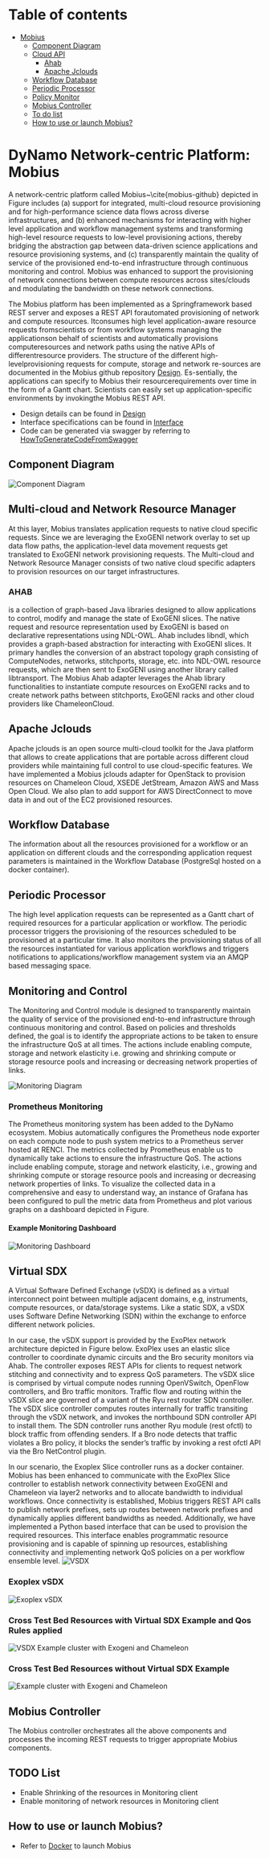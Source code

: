 # Table of contents

- [Mobius](#Mobius)
  - [Component Diagram](#component)
  - [Cloud API](#api)
    - [Ahab](#ahab)
    - [Apache Jclouds](#jclouds)
  - [Workflow Database](#db)
  - [Periodic Processor](#pp)
  - [Policy Monitor](#pm)
  - [Mobius Controller](#mc)
  - [To do list](#todo)
  - [How to use or launch Mobius?](#docker)
# <a name="Mobius"></a>DyNamo Network-centric Platform: Mobius
A network-centric platform called Mobius~\cite{mobius-github} depicted in Figure includes (a) support for integrated, multi-cloud resource provisioning and for high-performance science data flows across diverse infrastructures, and (b) enhanced mechanisms for interacting with higher level application and workflow management systems and transforming high-level resource requests to low-level provisioning actions, thereby bridging the abstraction gap between data-driven science applications and resource provisioning systems, and (c) transparently maintain the quality of service of the provisioned end-to-end infrastructure through continuous monitoring and control. Mobius was enhanced to support the provisioning of network connections between compute resources across sites/clouds and modulating the bandwidth on these network connections.

The  Mobius  platform  has  been  implemented  as  a  Springframework  based  REST  server  and  exposes  a  REST  API  forautomated provisioning of network and compute resources. Itconsumes high level application-aware resource requests fromscientists or from workflow systems managing the applicationson  behalf  of  scientists  and  automatically  provisions  computeresources and network paths using the native APIs of differentresource  providers.  The  structure  of  the  different  high-levelprovisioning  requests  for  compute,  storage  and  network  re-sources are documented in the Mobius github repository [Design](./mobius/Readme.md). Es-sentially, the applications can specify to Mobius their resourcerequirements over time in the form of a Gantt chart. Scientists can easily set up application-specific environments by invokingthe Mobius REST API. 


- Design details can be found in [Design](./mobius/Readme.md)
- Interface specifications can be found in [Interface](./mobius/Interface.md)
- Code can be generated via swagger by referring to [HowToGenerateCodeFromSwagger](./mobius/HowToGenerateCodeFromSwagger.md)
## <a name="component"></a>Component Diagram
![Component Diagram](./mobius/plantuml/images/mobius.png)

## <a name="api"></a> Multi-cloud and Network Resource Manager
At this layer, Mobius translates application requests to native cloud specific requests. Since we are leveraging the ExoGENI network overlay to set up data flow paths, the application-level data movement requests get translated to ExoGENI network provisioning requests. The Multi-cloud and Network Resource Manager consists of two native cloud specific adapters to provision resources on our target infrastructures.

### <a name="ahab"></a> AHAB 
is a collection of graph-based Java libraries designed to allow applications to control, modify and manage the state of ExoGENI slices. The native request and resource representation used by ExoGENI is based on declarative representations using NDL-OWL. Ahab includes libndl, which provides a graph-based abstraction for interacting with ExoGENI slices. It primary handles the conversion of an abstract topology graph consisting of ComputeNodes, networks, stitchports, storage, etc. into NDL-OWL resource requests, which are then sent to ExoGENI using another library called libtransport. The Mobius Ahab adapter leverages the Ahab library functionalities to instantiate compute resources on ExoGENI racks and to create network paths between stitchports, ExoGENI racks and other cloud providers like ChameleonCloud. 

## <a name="jclouds"></a> Apache Jclouds
Apache jclouds is an open source multi-cloud toolkit for the Java platform that allows to create applications that are portable across different cloud providers while maintaining full control to use cloud-specific features. We have implemented a Mobius jclouds adapter for OpenStack to provision resources on Chameleon Cloud, XSEDE JetStream, Amazon AWS and Mass Open Cloud. We also plan to add support for AWS DirectConnect to move data in and out of the EC2 provisioned resources.

## <a name="db"></a> Workflow Database
The information about all the resources provisioned for a workflow or an application on different clouds and the corresponding application request parameters is maintained in the  Workflow Database (PostgreSql hosted on a docker container).

## <a name="pp"></a> Periodic Processor
The high level application requests can be represented as a Gantt chart of required resources for a particular application or workflow. The periodic processor triggers the provisioning of the resources scheduled to be provisioned at a particular time. It also monitors the provisioning status of all the resources instantiated for various application workflows and triggers notifications to applications/workflow management system via an AMQP based messaging space.

## <a name="pm"></a> Monitoring and Control
The Monitoring and Control module is designed to transparently maintain the quality of service of the provisioned end-to-end infrastructure through continuous monitoring and control. Based on policies and thresholds defined, the goal is to identify the appropriate actions to be taken to ensure the infrastructure QoS at all times. The actions include enabling compute, storage and network elasticity i.e. growing and shrinking compute or storage resource pools and increasing or decreasing network properties of links. 

![Monitoring Diagram](./mobius/plantuml/images/monitoring.png)

### Prometheus Monitoring
The Prometheus monitoring system has been added to the DyNamo ecosystem. Mobius automatically configures the Prometheus node exporter on each compute node to push system metrics to a Prometheus server hosted at RENCI. The metrics collected by Prometheus enable us to dynamically take actions to ensure the infrastructure QoS. The actions include enabling compute, storage and network elasticity, i.e., growing and shrinking compute or storage resource pools and increasing or decreasing network properties of links. To visualize the collected data in a comprehensive and easy to understand way, an instance of Grafana has been configured to pull the metric data from Prometheus and plot various graphs on a dashboard depicted in Figure.

#### Example Monitoring Dashboard
![Monitoring Dashboard](./mobius/plantuml/images/grafana.png)

## <a name="pm"></a> Virtual SDX
A Virtual Software Defined Exchange (vSDX) is defined as a virtual interconnect point between multiple adjacent domains, e.g, instruments, compute resources, or data/storage systems. Like a static SDX, a vSDX uses Software Define Networking (SDN) within the exchange to enforce different network policies.

In our case, the vSDX support is provided by the ExoPlex network architecture depicted in Figure below. ExoPlex uses an elastic slice controller to coordinate dynamic circuits and the Bro security monitors via Ahab. The controller exposes REST APIs for clients to request network stitching and connectivity and to express QoS parameters. The vSDX slice is comprised by virtual compute nodes running OpenVSwitch, OpenFlow controllers, and Bro traffic monitors. Traffic flow and routing within the vSDX slice are governed of a variant of the Ryu rest router SDN controller. The vSDX slice controller computes routes internally for traffic transiting through the vSDX network, and invokes the northbound SDN controller API to install them. The SDN controller runs another Ryu module (rest ofctl) to block traffic from offending senders. If a Bro node detects that traffic violates a Bro policy, it blocks the sender’s traffic by invoking a rest ofctl API via the Bro NetControl plugin.

In our scenario, the Exoplex Slice controller runs as a docker container. Mobius has been enhanced to communicate with the ExoPlex Slice controller to establish network connectivity between ExoGENI and Chameleon via layer2 networks and to allocate bandwidth to individual workflows. Once connectivity is established, Mobius triggers REST API calls to publish network prefixes, sets up routes between network prefixes and dynamically applies different bandwidths as needed. Additionally, we have implemented a Python based interface that can be used to provision the required resources. This interface enables programmatic resource provisioning and is capable of spinning up resources, establishing connectivity and implementing network QoS policies on a per workflow ensemble level.
![VSDX](./mobius/plantuml/images/dynamo.png)

### Exoplex vSDX
![Exoplex vSDX](./mobius/plantuml/images/exoplex.png)

### Cross Test Bed Resources with Virtual SDX Example and Qos Rules applied
![VSDX Example cluster with Exogeni and Chameleon](./mobius/plantuml/images/vsdx-qos.png)

### Cross Test Bed Resources without Virtual SDX Example
![Example cluster with Exogeni and Chameleon](./mobius/plantuml/images/novsdx-ex.png)

## <a name="mc"></a> Mobius Controller
The Mobius controller orchestrates all the above components and processes the incoming REST requests to trigger appropriate Mobius components. 

## <a name="todo"></a>TODO List
- Enable Shrinking of the resources in Monitoring client
- Enable monitoring of network resources in Monitoring client

## <a name="docker"></a>How to use or launch Mobius?
- Refer to [Docker](./docker/Readme.md) to launch Mobius
